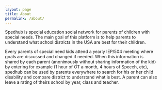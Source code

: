 ```yaml
---
layout: page
title: About
permalink: /about/
---
```


Spedhub is special education social network for parents of children with special needs. The main goal of this platform is to help parents to understand what school districts in the USA are best for their children.

Every parents of special need kids attend a yearly IEP/504 meeting where goals are discussed and changed if needed. When this information is shared by each parent (anonimously without sharing information of the kid) by entering for example (1 hour of OT a month, 4 hours of Speech, etc), spedhub can be used by parents everywhere to search for his or her child disability and compare district to understand what is best. A parent can also leave a rating of theirs school by year, class and teacher.
